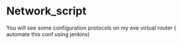 # Network_script
You will see some configuration protocols on my eve virtual router ( automate this conf using jenkins)
